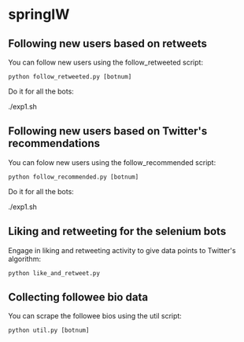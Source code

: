 # springIW


## Following new users based on retweets

You can follow new users using the follow_retweeted script:

    python follow_retweeted.py [botnum]

Do it for all the bots:

   ./exp1.sh




## Following new users based on Twitter's recommendations

You can folow new users using the follow_recommended script:

    python follow_recommended.py [botnum]

Do it for all the bots:

   ./exp1.sh




## Liking and retweeting for the selenium bots

Engage in liking and retweeting activity to give data points to Twitter's algorithm:

    python like_and_retweet.py




## Collecting followee bio data

You can scrape the followee bios using the util script:
    
    python util.py [botnum]
